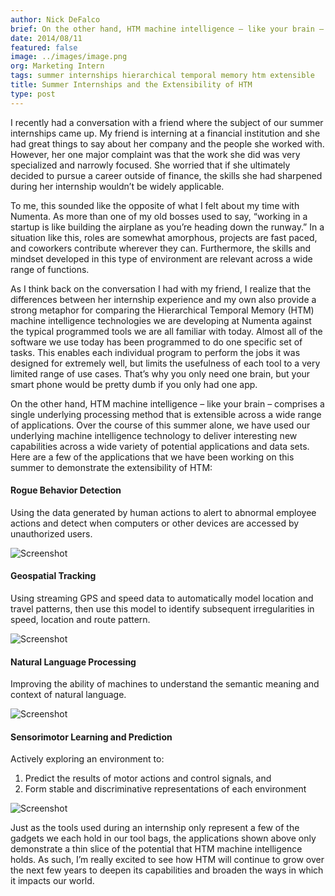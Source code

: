 ```yaml
---
author: Nick DeFalco
brief: On the other hand, HTM machine intelligence – like your brain – comprises a single underlying processing method that is extensible across a wide range of applications. Over the course of this summer alone, we have used our underlying
date: 2014/08/11
featured: false
image: ../images/image.png
org: Marketing Intern
tags: summer internships hierarchical temporal memory htm extensible
title: Summer Internships and the Extensibility of HTM
type: post
---
```


I recently had a conversation with a friend where the subject of our summer
internships came up. My friend is interning at a financial institution and she
had great things to say about her company and the people she worked with.
However, her one major complaint was that the work she did was very specialized
and narrowly focused. She worried that if she ultimately decided to pursue a
career outside of finance, the skills she had sharpened during her internship
wouldn’t be widely applicable.

To me, this sounded like the opposite of what I felt about my time with Numenta.
As more than one of my old bosses used to say, “working in a startup is like
building the airplane as you’re heading down the runway.” In a situation like
this, roles are somewhat amorphous, projects are fast paced, and coworkers
contribute wherever they can. Furthermore, the skills and mindset developed in
this type of environment are relevant across a wide range of functions.

As I think back on the conversation I had with my friend, I realize that the
differences between her internship experience and my own also provide a strong
metaphor for comparing the Hierarchical Temporal Memory (HTM) machine
intelligence technologies we are developing at Numenta against the typical
programmed tools we are all familiar with today. Almost all of the software we
use today has been programmed to do one specific set of tasks. This enables each
individual program to perform the jobs it was designed for extremely well, but
limits the usefulness of each tool to a very limited range of use cases. That’s
why you only need one brain, but your smart phone would be pretty dumb if you
only had one app.

On the other hand, HTM machine intelligence – like your brain – comprises a
single underlying processing method that is extensible across a wide range of
applications. Over the course of this summer alone, we have used our underlying
machine intelligence technology to deliver interesting new capabilities across a
wide variety of potential applications and data sets. Here are a few of the
applications that we have been working on this summer to demonstrate the
extensibility of HTM:


#### Rogue Behavior Detection

Using the data generated by human actions to alert to abnormal employee actions
and detect when computers or other devices are accessed by unauthorized users.

![Screenshot](../images/rogue.png "Screenshot")


#### Geospatial Tracking

Using streaming GPS and speed data to automatically model location and travel
patterns, then use this model to identify subsequent irregularities in speed,
location and route pattern.

![Screenshot](../images/geo.png "Screenshot")


#### Natural Language Processing

Improving the ability of machines to understand the semantic meaning and context
of natural language.

![Screenshot](../images/nlp.png "Screenshot")


#### Sensorimotor Learning and Prediction

Actively exploring an environment to:
1. Predict the results of motor actions and control signals, and
1. Form stable and discriminative representations of each environment

![Screenshot](../images/motor.png "Screenshot")


Just as the tools used during an internship only represent a few of the gadgets
we each hold in our tool bags, the applications shown above only demonstrate a
thin slice of the potential that HTM machine intelligence holds. As such, I’m
really excited to see how HTM will continue to grow over the next few years to
deepen its capabilities and broaden the ways in which it impacts our world.
